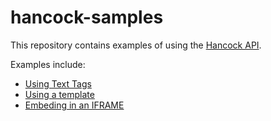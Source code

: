 # hancock-samples
This repository contains examples of using the [Hancock API](https://api.hancock.ink/docs/).

Examples include:
- [Using Text Tags](https://github.com/PeculiarVentures/hancock-samples/tree/master/text_tags)
- [Using a template](https://github.com/PeculiarVentures/hancock-samples/tree/master/using_template)
- [Embeding in an IFRAME](https://github.com/PeculiarVentures/hancock-samples/tree/master/iframe_embedding)
